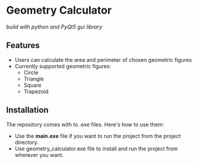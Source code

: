# Geometry Calculator
_build with python and PyQt5 gui library_


## Features

* Users can calculate the area and perimeter of chosen geometric figures
* Currently supported geometric figures:
  * Circle
  * Triangle
  * Square
  * Trapezoid


## Installation

The repository comes with to .exe files. Here's how to use them:
* Use the **main.exe** file if you want to run the project from the project directory.
* Use geometry_calculator.exe file to install and run the project from wherever you want.

